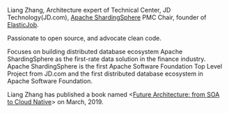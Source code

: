 Liang Zhang, Architecture expert of Technical Center, JD Technology(JD.com), [Apache ShardingSphere](https://github.com/apache/shardingsphere) PMC Chair, founder of [ElasticJob](https://github.com/apache/shardingsphere-elasticjob).

Passionate to open source, and advocate clean code.

Focuses on building distributed database ecosystem Apache ShardingSphere as the first-rate data solution in the finance industry. 
Apache ShardingSphere is the first Apache Software Foundation Top Level Project from JD.com and the first distributed database ecosystem in Apache Software Foundation.

Liang Zhang has published a book named <[Future Architecture: from SOA to Cloud Native](https://baike.baidu.com/item/%E6%9C%AA%E6%9D%A5%E6%9E%B6%E6%9E%84%EF%BC%9A%E4%BB%8E%E6%9C%8D%E5%8A%A1%E5%8C%96%E5%88%B0%E4%BA%91%E5%8E%9F%E7%94%9F/23376862)> on March, 2019.
